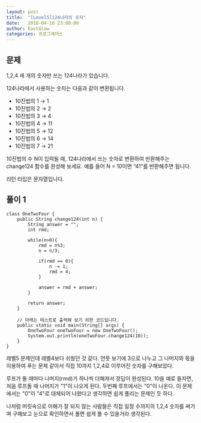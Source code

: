 ```yaml
---
layout: post
title:  "[Level5]124나라의 숫자"
date:   2018-04-10 23:00:00
author: EastGlow
categories: 프로그래머스
---
```

## 문제

1,2,4 세 개의 숫자만 쓰는 124나라가 있습니다.

124나라에서 사용하는 숫자는 다음과 같이 변환됩니다.

* 10진법의 1 → 1
* 10진법의 2 → 2
* 10진법의 3 → 4
* 10진법의 4 → 11
* 10진법의 5 → 12
* 10진법의 6 → 14
* 10진법의 7 → 21

10진법의 수 N이 입력될 때, 124나라에서 쓰는 숫자로 변환하여 반환해주는 change124 함수를 완성해 보세요. 예를 들어 N = 10이면 “41”를 반환해주면 됩니다.

리턴 타입은 문자열입니다.

## 풀이 1
~~~
class OneTwoFour {
    public String change124(int n) {
        String answer = "";
        int rmd;

        while(n>0){
            rmd = n%3;
            n = n/3;

            if(rmd == 0){
                n -= 1;
                rmd = 4;
            }

            answer = rmd + answer;
        }

        return answer;
    }

    // 아래는 테스트로 출력해 보기 위한 코드입니다.
    public static void main(String[] args) {
        OneTwoFour oneTwoFour = new OneTwoFour();
        System.out.println(oneTwoFour.change124(10));
    }
}
~~~
레벨5 문제인데 레벨4보다 쉬웠던 것 같다. 언뜻 보기에 3으로 나누고 그 나머지와 몫을 이용하여 푸는 문제 같아서 직접 10까지 1,2,4로 이루어진 숫자를 구해보았다.

루프가 돌 때마다 나머지(rmd)가 하나씩 더해져서 정답이 완성된다. 10을 예로 들자면, 처음 루프돌 때 나머지가 "1"이 나오게 된다. 두번째 루프에서는 "0"이 나온다. 이 문제에서는 "0"이 "4"로 대체되어 나왔다고 생각하면 쉽게 풀리는 문제인 듯 하다.

나처럼 머릿속으로 이해가 잘 되지 않는 사람들은 직접 일정 수까지의 1,2,4 숫자를 써가며 구해보고 눈으로 확인하면서 풀면 쉽게 풀 수 있을거라 생각된다.